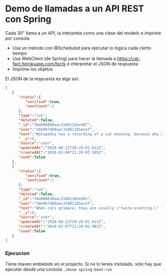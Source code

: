 # Demo de llamadas a un API REST con Spring

Cada 30" llama a un API, la interpreta como una clase del modelo e imprime por consola

- Usa un método con @Scheduled para ejecutar lo lógica cada cierto tiempo
- Usa WebClient (de Spring) para hacer la llamada a https://cat-fact.herokuapp.com/facts e interpretar el JSON de respuesta
- Imprime los objetos

El JSON de la respuesta es algo así:
```json
[
   {
      "status":{
         "verified":true,
         "sentCount":1
      },
      "type":"cat",
      "deleted":false,
      "_id":"58e008800aac31001185ed07",
      "user":"58e007480aac31001185ecef",
      "text":"Wikipedia has a recording of a cat meowing, because why not?",
      "__v":0,
      "source":"user",
      "updatedAt":"2020-08-23T20:20:01.611Z",
      "createdAt":"2018-03-06T21:20:03.505Z",
      "used":false
   },
   {
      "status":{
         "verified":true,
         "sentCount":1
      },
      "type":"cat",
      "deleted":false,
      "_id":"58e008630aac31001185ed01",
      "user":"58e007480aac31001185ecef",
      "text":"When cats grimace, they are usually \"taste-scenting.\" They have an extra organ that, with some breathing control, allows the cats to taste-sense the air.",
      "__v":0,
      "source":"user",
      "updatedAt":"2020-08-23T20:20:01.611Z",
      "createdAt":"2018-02-07T21:20:02.903Z",
      "used":false
   }
]
```


### Ejecucion
Tiene maven embebido en el projecto. Si no lo tenés instalado, sólo hay que ejecutar desde una consola `./mvnw spring-boot:run`